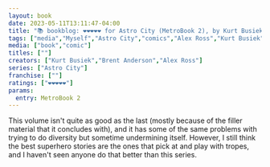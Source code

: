 ```yaml
---
layout: book
date: 2023-05-11T13:11:47-04:00
title: "📚 bookblog: ❤️❤️❤️❤️❤️ for Astro City (MetroBook 2), by Kurt Busiek, Brent Anderson, and Alex Ross"
tags: ["media","Myself","Astro City","comics","Alex Ross","Kurt Busiek","Brent Anderson","tropes","superheroes"]
media: ["book","comic"]
titles: [""]
creators: ["Kurt Busiek","Brent Anderson","Alex Ross"]
series: ["Astro City"]
franchise: [""]
ratings: ["❤️❤️❤️❤️❤️"]
params:
  entry: MetroBook 2
---
```

This volume isn't quite as good as the last (mostly because of the filler material that it concludes with), and it has some of the same problems with trying to do diversity but sometime undermining itself. However, I still think the best superhero stories are the ones that pick at and play with tropes, and I haven't seen anyone do that better than this series.
